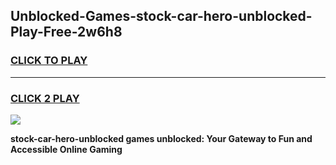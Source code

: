
## Unblocked-Games-stock-car-hero-unblocked-Play-Free-2w6h8
<h3>
<a href="https://premium76.site?title=stock-car-hero-unblocked&ref=10A">CLICK TO PLAY</a></h3>
<hr>

<h3>
<a href="https://premium76.site?title=stock-car-hero-unblocked&ref=10A">CLICK 2 PLAY</a>
  
</h3>

<a href="https://premium76.site?title=stock-car-hero-unblocked&ref=10A"><img src="https://clearcache.store/games.png"></a>


**stock-car-hero-unblocked games unblocked: Your Gateway to Fun and Accessible Online Gaming**
